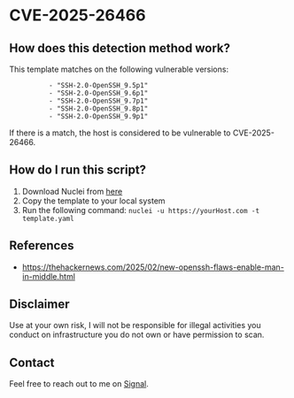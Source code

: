 # CVE-2025-26466

## How does this detection method work?

This template matches on the following vulnerable versions:
```
          - "SSH-2.0-OpenSSH_9.5p1"
          - "SSH-2.0-OpenSSH_9.6p1"
          - "SSH-2.0-OpenSSH_9.7p1"
          - "SSH-2.0-OpenSSH_9.8p1"
          - "SSH-2.0-OpenSSH_9.9p1"
```
If there is a match, the host is considered to be vulnerable to CVE-2025-26466.

 ## How do I run this script?

1. Download Nuclei from [here](https://github.com/projectdiscovery/nuclei)
2. Copy the template to your local system
3. Run the following command: `nuclei -u https://yourHost.com -t template.yaml` 

## References

- https://thehackernews.com/2025/02/new-openssh-flaws-enable-man-in-middle.html


## Disclaimer

Use at your own risk, I will not be responsible for illegal activities you conduct on infrastructure you do not own or have permission to scan.

## Contact

Feel free to reach out to me on [Signal](https://signal.me/#eu/0Qd68U1ivXNdWCF4hf70UYFo7tB0w-GQqFpYcyV6-yr4exn2SclB6bFeP7wTAxQw).
